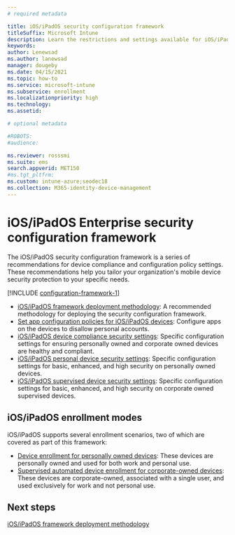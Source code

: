 ```yaml
---
# required metadata

title: iOS/iPadOS security configuration framework
titleSuffix: Microsoft Intune
description: Learn the restrictions and settings available for iOS/iPadOS device  security.
keywords:
author: Lenewsad
ms.author: lanewsad
manager: dougeby
ms.date: 04/15/2021
ms.topic: how-to
ms.service: microsoft-intune
ms.subservice: enrollment
ms.localizationpriority: high
ms.technology:
ms.assetid: 

# optional metadata

#ROBOTS:
#audience:

ms.reviewer: rosssmi
ms.suite: ems
search.appverid: MET150
#ms.tgt_pltfrm:
ms.custom: intune-azure;seodec18
ms.collection: M365-identity-device-management
---
```


# iOS/iPadOS Enterprise security configuration framework

The iOS/iPadOS security configuration framework is a series of recommendations for device compliance and configuration policy settings. These recommendations help you tailor your organization's mobile device security protection to your specific needs.

[!INCLUDE [configuration-framework-1](../includes/configuration-framework-1.md)]

- [iOS/iPadOS framework deployment methodology](ios-ipados-framework-deployment-methodology.md): A recommended methodology for deploying the security configuration framework.
-  [Set app configuration policies for iOS/iPadOS devices](ios-ipados-app-configuration-policies.md): Configure apps on the devices to disallow personal accounts.
- [iOS/iPadOS device compliance security settings](ios-ipados-device-compliance-security-configurations.md): Specific configuration settings for ensuring personally owned and corporate owned devices are healthy and compliant.
- [iOS/iPadOS personal device security settings](ios-ipados-personal-device-security-configurations.md): Specific configuration settings for basic, enhanced, and high security on personally owned devices.
- [iOS/iPadOS supervised device security settings](ios-ipados-supervised-device-security-configurations.md): Specific configuration settings for basic, enhanced, and high security on corporate owned supervised devices.

## iOS/iPadOS enrollment modes

iOS/iPadOS supports several enrollment scenarios, two of which are covered as part of this framework:

- [Device enrollment for personally owned devices](ios-enroll.md): These devices are personally owned and used for both work and personal use.
- [Supervised automated device enrollment for corporate-owned devices](device-enrollment-program-enroll-ios.md): These devices are corporate-owned, associated with a single user, and used exclusively for work and not personal use.

## Next steps

[iOS/iPadOS framework deployment methodology](ios-ipados-framework-deployment-methodology.md)